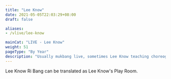 ```yaml
---
title: "Lee Know"
date: 2021-05-05T22:03:29+08:00
draft: false

aliases:
- /vlive/lee-know

mainCat: "LIVE - Lee Know"
weight: 51
pageType: "By Year"
description: "Usually mukbang live, sometimes Lee Know teaching choreography and dancing in practice room, chatting on his way from Music Core. He loves teasing STAYs by ending the live abruptly"
---
```

Lee Know Ri Bang can be translated as Lee Know's Play Room.
